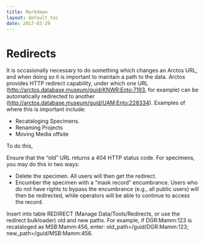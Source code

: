 ```yaml
---
title: Markdown
layout: default_toc
date: 2017-03-29
---
```


# Redirects

It is occasionally necessary to do something which changes an Arctos URL, and when doing so it is important to maintain a path to the data. Arctos provides HTTP redirect capability, under which one URL (http://arctos.database.museum/guid/KNWR:Ento:7193, for example) can be automatically redirected to another (http://arctos.database.museum/guid/UAM:Ento:228334). Examples of where this is important include:

- Recataloging Specimens.
- Renaming Projects
- Moving Media offsite

To do this,

Ensure that the “old” URL returns a 404 HTTP status code. For specimens, you may do this in two ways:

- Delete the specimen. All users will then get the redirect.
- Encumber the specimen with a “mask record” encumbrance. Users who do not have rights to bypass the encumbrance (e.g., all public users) will then be redirected, while operators will be able to continue to access the record.

Insert into table REDIRECT (Manage Data/Tools/Redirects, or use the redirect bulkloader) old and new paths. For example, if DGR:Mamm:123 is recataloged as MSB:Mamm:456, enter: old_path=/guid/DGR:Mamm:123; new_path=/guid/MSB:Mamm:456.